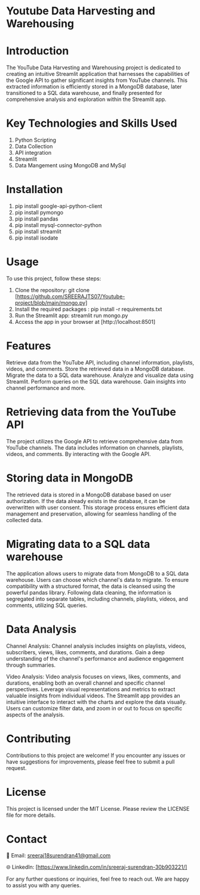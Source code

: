 # Youtube Data Harvesting and Warehousing
# Introduction

The YouTube Data Harvesting and Warehousing project is dedicated to creating an intuitive Streamlit application that harnesses the capabilities of the Google API to gather significant insights from YouTube channels. This extracted information is efficiently stored in a MongoDB database, later transitioned to a SQL data warehouse, and finally presented for comprehensive analysis and exploration within the Streamlit app.
# Key Technologies and Skills Used

1. Python Scripting
2. Data Collection
3. API integration
4. Streamlit
5. Data Mangement using MongoDB and MySql
# Installation

1. pip install google-api-python-client
2. pip install pymongo
3. pip install pandas
4. pip install mysql-connector-python
5. pip install streamlit
6. pip install isodate

# Usage 
To use this project, follow these steps:

1. Clone the repository: git clone [https://github.com/SREERAJTS07/Youtube-project/blob/main/mongo.py]
2. Install the required packages : pip install -r requirements.txt
3. Run the Streamlit app: streamlit run mongo.py
4. Access the app in your browser at [http://localhost:8501]

# Features
Retrieve data from the YouTube API, including channel information, playlists, videos, and comments.
Store the retrieved data in a MongoDB database.
Migrate the data to a SQL data warehouse.
Analyze and visualize data using Streamlit.
Perform queries on the SQL data warehouse.
Gain insights into channel performance and more.

# Retrieving data from the YouTube API
The project utilizes the Google API to retrieve comprehensive data from YouTube channels. The data includes information on channels, playlists, videos, and comments. By interacting with the Google API.

# Storing data in MongoDB
The retrieved data is stored in a MongoDB database based on user authorization. If the data already exists in the database, it can be overwritten with user consent. This storage process ensures efficient data management and preservation, allowing for seamless handling of the collected data.

# Migrating data to a SQL data warehouse
The application allows users to migrate data from MongoDB to a SQL data warehouse. Users can choose which channel's data to migrate. To ensure compatibility with a structured format, the data is cleansed using the powerful pandas library. Following data cleaning, the information is segregated into separate tables, including channels, playlists, videos, and comments, utilizing SQL queries.

# Data Analysis
Channel Analysis: Channel analysis includes insights on playlists, videos, subscribers, views, likes, comments, and durations. Gain a deep understanding of the channel's performance and audience engagement through summaries.

Video Analysis: Video analysis focuses on views, likes, comments, and durations, enabling both an overall channel and specific channel perspectives. Leverage visual representations and metrics to extract valuable insights from individual videos.
The Streamlit app provides an intuitive interface to interact with the charts and explore the data visually. Users can customize filter data, and zoom in or out to focus on specific aspects of the analysis.

# Contributing
Contributions to this project are welcome! If you encounter any issues or have suggestions for improvements, please feel free to submit a pull request.

# License
This project is licensed under the MIT License. Please review the LICENSE file for more details.

# Contact
📧 Email: sreeraj18surendran41@gmail.com

🌐 LinkedIn: [https://www.linkedin.com/in/sreeraj-surendran-30b903221/]

For any further questions or inquiries, feel free to reach out. We are happy to assist you with any queries.
